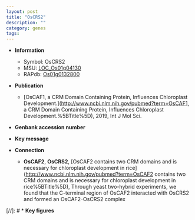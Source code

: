 ```yaml
---
layout: post
title: "OsCRS2"
description: ""
category: genes
tags: 
---
```


* **Information**  
    + Symbol: OsCRS2  
    + MSU: [LOC_Os01g04130](http://rice.plantbiology.msu.edu/cgi-bin/ORF_infopage.cgi?orf=LOC_Os01g04130)  
    + RAPdb: [Os01g0132800](http://rapdb.dna.affrc.go.jp/viewer/gbrowse_details/irgsp1?name=Os01g0132800)  

* **Publication**  
    + [OsCAF1, a CRM Domain Containing Protein, Influences Chloroplast Development.](http://www.ncbi.nlm.nih.gov/pubmed?term=OsCAF1, a CRM Domain Containing Protein, Influences Chloroplast Development.%5BTitle%5D), 2019, Int J Mol Sci.

* **Genbank accession number**  

* **Key message**  

* **Connection**  
    + __OsCAF2__, __OsCRS2__, [OsCAF2 contains two CRM domains and is necessary for chloroplast development in rice](http://www.ncbi.nlm.nih.gov/pubmed?term=OsCAF2 contains two CRM domains and is necessary for chloroplast development in rice%5BTitle%5D),  Through yeast two-hybrid experiments, we found that the C-terminal region of OsCAF2 interacted with OsCRS2 and formed an OsCAF2-OsCRS2 complex

[//]: # * **Key figures**  


